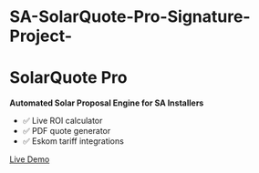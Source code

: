 # SA-SolarQuote-Pro-Signature-Project-
# SolarQuote Pro  
**Automated Solar Proposal Engine for SA Installers**  
- ✅ Live ROI calculator  
- ✅ PDF quote generator  
- ✅ Eskom tariff integrations  

[Live Demo](https://your-demo-link.com)  
